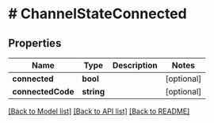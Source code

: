 # # ChannelStateConnected

## Properties

Name | Type | Description | Notes
------------ | ------------- | ------------- | -------------
**connected** | **bool** |  | [optional]
**connectedCode** | **string** |  | [optional]

[[Back to Model list]](../../README.md#models) [[Back to API list]](../../README.md#endpoints) [[Back to README]](../../README.md)
